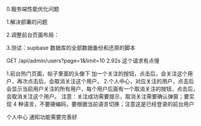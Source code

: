 
0.服务端性能优化问题


1.解决部署的问题


2.调整前台页面布局：


3.测试：supbase 数据库的全部数据备份和还原的脚本 



GET /api/admin/users?page=1&limit=10
2.92s
这个请求有点慢





1.前台热门页面，帖子里面的头像下 加一个关注的按钮，点击后，会关注这个用户，再次点击后，会取消关注这个用户。
2.个人中心，对应关注的用户，点击后会显示当前用户关注的所有用户，每个用户后面有一个取消关注的按钮，点击后，会取消关注这个用户。
注意：关注成功需要提示，取消关注需要确认弹窗；要实现 4 种语言，不要硬编码，要根据当前语言切换；注意这是已经登录的前台用户


个人中心 通知功能需要完善好